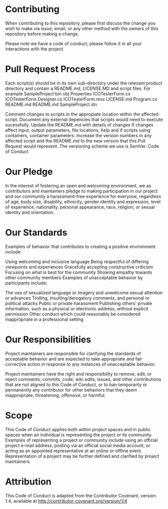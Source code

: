 # Contributing

When contributing to this repository, please first discuss the change you wish to make via issue, email, or any other method with the owners of this repository before making a change.

Please note we have a code of conduct, please follow it in all your interactions with the project.

# Pull Request Process

Each script(s) should be in its own sub-directory under the relevant product directory and contain a README.md, LICENSE.MD and script files. For example
  	SampleProject
  		bin
		obj
		Properties
		ICOTesterForm.cs
		ICOTesterForm.Designer.cs
		ICOTesterForm.resx
        LICENSE.md
		Program.cs
		README.md
    README.md
	SampleProject.sln
	
Comment changes to scripts in the appropiate location within the affected script.
Document any external depencies that scripts would need to execute sucessfully.
Update the README.md with details of changes if changes affect input, output parameters, file locations, help and if scripts using containers, container parameters.
Increase the version numbers in any affected script and the README.md to the new version that this Pull Request would represent. The versioning scheme we use is SemVer.
Code of Conduct

# Our Pledge

In the interest of fostering an open and welcoming environment, we as contributors and maintainers pledge to making participation in our project and our community a harassment-free experience for everyone, regardless of age, body size, disability, ethnicity, gender identity and expression, level of experience, nationality, personal appearance, race, religion, or sexual identity and orientation.

# Our Standards

Examples of behavior that contributes to creating a positive environment include:

Using welcoming and inclusive language
Being respectful of differing viewpoints and experiences
Gracefully accepting constructive criticism
Focusing on what is best for the community
Showing empathy towards other community members
Examples of unacceptable behavior by participants include:

The use of sexualized language or imagery and unwelcome sexual attention or advances
Trolling, insulting/derogatory comments, and personal or political attacks
Public or private harassment
Publishing others' private information, such as a physical or electronic address, without explicit permission
Other conduct which could reasonably be considered inappropriate in a professional setting
# Our Responsibilities

Project maintainers are responsible for clarifying the standards of acceptable behavior and are expected to take appropriate and fair corrective action in response to any instances of unacceptable behavior.

Project maintainers have the right and responsibility to remove, edit, or reject comments, commits, code, wiki edits, issues, and other contributions that are not aligned to this Code of Conduct, or to ban temporarily or permanently any contributor for other behaviors that they deem inappropriate, threatening, offensive, or harmful.

# Scope

This Code of Conduct applies both within project spaces and in public spaces when an individual is representing the project or its community. Examples of representing a project or community include using an official project e-mail address, posting via an official social media account, or acting as an appointed representative at an online or offline event. Representation of a project may be further defined and clarified by project maintainers.

# Attribution

This Code of Conduct is adapted from the Contributor Covenant, version 1.4, available at http://contributor-covenant.org/version/1/4